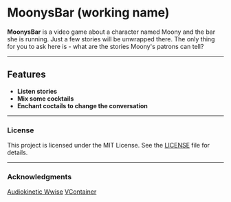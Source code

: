 ﻿# MoonysBar (working name)

**MoonysBar** is a video game about a character named Moony and the bar she is running. Just a few stories will be unwrapped there. The only thing for you to ask here is - what are the stories Moony's patrons can tell?

---

## Features

- **Listen stories**
- **Mix some cocktails**
- **Enchant coctails to change the conversation**

---

### License
This project is licensed under the MIT License. See the [LICENSE](LICENSE) file for details.

---

### Acknowledgments
[Audiokinetic Wwise](https://www.audiokinetic.com/en/)
[VContainer](https://github.com/hadashiA/VContainer)
